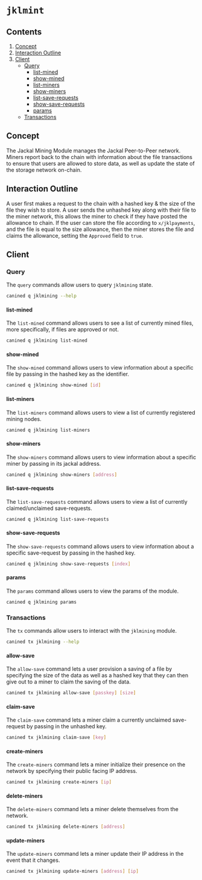 <!--
order: 0
title: Jackal Mining Overview
parent:
  title: "jklmining"
-->

# `jklmint`

## Contents
1. [Concept](#concept)
2. [Interaction Outline](#interaction-outline)
2. [Client](#client)
    + [Query](#query)
        + [list-mined](#list-mined)
        + [show-mined](#show-mined)
        + [list-miners](#list-miners)
        + [show-miners](#show-miners)
        + [list-save-requests](#list-save-requests)
        + [show-save-requests](#show-save-requests)
        + [params](#params)
    + [Transactions](#transactions)


## Concept
The Jackal Mining Module manages the Jackal Peer-to-Peer network. Miners report back to the chain with information about the file transactions to ensure that users are allowed to store data, as well as update the state of the storage network on-chain.

## Interaction Outline
A user first makes a request to the chain with a hashed key & the size of the file they wish to store. A user sends the unhashed key along with their file to the miner network, this allows the miner to check if they have posted the allowance to chain. If the user can store the file according to `x/jklpayments`, and the file is equal to the size allowance, then the miner stores the file and claims the allowance, setting the `Approved` field to `true`. 

## Client
### Query
The `query` commands allow users to query `jklmining` state.
```sh
canined q jklmining --help
```
#### list-mined
The `list-mined` command allows users to see a list of currently mined files, more specifically, if files are approved or not.
```sh
canined q jklmining list-mined
``` 
#### show-mined
The `show-mined` command allows users to view information about a specific file by passing in the hashed key as the identifier.
```sh
canined q jklmining show-mined [id]
```
#### list-miners
The `list-miners` command allows users to view a list of currently registered mining nodes.
```sh
canined q jklmining list-miners
```
#### show-miners
The `show-miners` command allows users to view information about a specific miner by passing in its jackal address.
```sh
canined q jklmining show-miners [address]
```
#### list-save-requests
The `list-save-requests` command allows users to view a list of currently claimed/unclaimed save-requests.
```sh
canined q jklmining list-save-requests
```
#### show-save-requests
The `show-save-requests` command allows users to view information about a specific save-request by passing in the hashed key.
```sh
canined q jklmining show-save-requests [index]
```
#### params
The `params` command allows users to view the params of the module.
```sh
canined q jklmining params
```

### Transactions
The `tx` commands allow users to interact with the `jklmining` module.
```sh
canined tx jklmining --help
```
#### allow-save
The `allow-save` command lets a user provision a saving of a file by specifying the size of the data as well as a hashed key that they can then give out to a miner to claim the saving of the data.
```sh
canined tx jklmining allow-save [passkey] [size]
```
#### claim-save
The `claim-save` command lets a miner claim a currently unclaimed save-request by passing in the unhashed key.
```sh
canined tx jklmining claim-save [key]
```
#### create-miners
The `create-miners` command lets a miner initialize their presence on the network by specifying their public facing IP address.
```sh
canined tx jklmining create-miners [ip]
```
#### delete-miners
The `delete-miners` command lets a miner delete themselves from the network.
```sh
canined tx jklmining delete-miners [address]
```
#### update-miners
The `update-miners` command lets a miner update their IP address in the event that it changes.
```sh
canined tx jklmining update-miners [address] [ip]
```